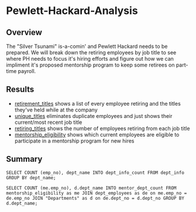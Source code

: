 # Pewlett-Hackard-Analysis

## Overview

The "Silver Tsunami" is-a-comin' and Pewlett Hackard needs to be prepared. We will break down the retiring employees by job title to see where PH needs to focus it's hiring efforts and figure out how we can impliment it's proposed mentorship program to keep some retirees on part-time payroll.

## Results

- [retirement_titles](Data/retirement_titles.csv) shows a list of every employee retiring and the titles they've held while at the company
- [unique_titles](Data/unique_titles.csv) eliminates duplicate employees and just shows their current/most recent job title
- [retiring_titles](Data/retiring_titles.csv) shows the number of employees retiring from each job title 
- [mentorship_eligibility](Data/mentorship_eligibility.csv) shows which current employees are eligible to participate in a mentorship program for new hires

## Summary

`SELECT COUNT (emp_no), dept_name
INTO dept_info_count
FROM dept_info
GROUP BY dept_name;`

`SELECT COUNT (me.emp_no), d.dept_name
INTO mentor_dept_count
FROM mentorship_eligibility as me
JOIN dept_employees as de
on me.emp_no = de.emp_no
JOIN "Departments" as d
on de.dept_no = d.dept_no
GROUP BY d.dept_name;`
